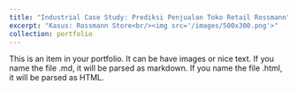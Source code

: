 ```yaml
---
title: "Industrial Case Study: Prediksi Penjualan Toko Retail Rossmann"
excerpt: "Kasus: Rossmann Store<br/><img src='/images/500x300.png'>"
collection: portfolio
---
```


This is an item in your portfolio. It can be have images or nice text. If you name the file .md, it will be parsed as markdown. If you name the file .html, it will be parsed as HTML. 
